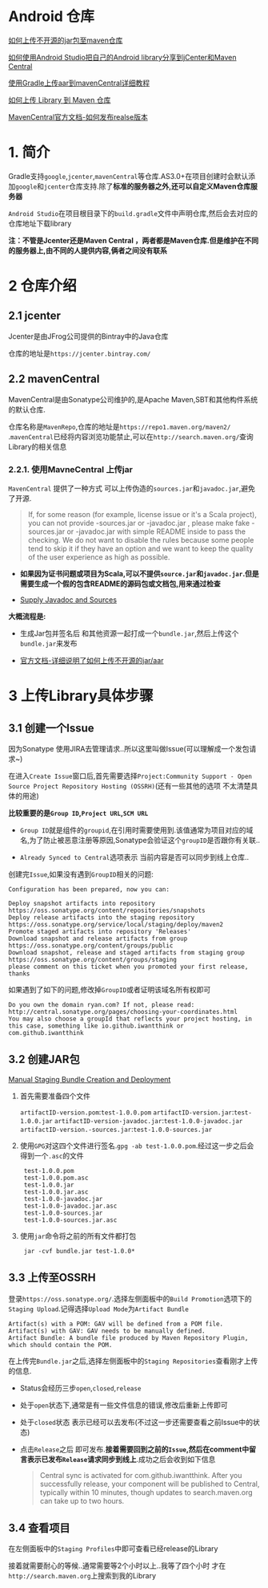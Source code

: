 # Android 仓库

[如何上传不开源的jar包至maven仓库](https://zhuanlan.zhihu.com/p/35373395)

[如何使用Android Studio把自己的Android library分享到jCenter和Maven Central](http://www.jcodecraeer.com/plus/view.php?aid=3097)

[使用Gradle上传aar到mavenCentral详细教程](http://blog.liangruijun.com/2015/06/05/%E4%BD%BF%E7%94%A8Gradle%E4%B8%8A%E4%BC%A0aar%E5%88%B0mavenCentral%E8%AF%A6%E7%BB%86%E6%95%99%E7%A8%8B/)

[如何上传 Library 到 Maven 仓库](http://git.bookislife.com/post/2015/how-to-upload-library-to-maven-central/)

[MavenCentral官方文档-如何发布realse版本](https://central.sonatype.org/pages/releasing-the-deployment.html)

# 1. 简介

Gradle支持`google`,`jcenter`,`mavenCentral`等仓库.AS3.0+在项目创建时会默认添加`google`和`jcenter`仓库支持.除了**标准的服务器之外,还可以自定义Maven仓库服务器**

`Android Studio`在项目根目录下的`build.gradle`文件中声明仓库,然后会去对应的仓库地址下载library

**注：不管是Jcenter还是Maven Central ，两者都是Maven仓库.但是维护在不同的服务器上,由不同的人提供内容,俩者之间没有联系**

# 2 仓库介绍
## 2.1 jcenter

Jcenter是由JFrog公司提供的Bintray中的Java仓库

仓库的地址是`https://jcenter.bintray.com/`

## 2.2 mavenCentral

MavenCentral是由Sonatype公司维护的,是Apache Maven,SBT和其他构件系统的默认仓库.

仓库名称是`MavenRepo`,仓库的地址是`https://repo1.maven.org/maven2/` .`mavenCentral`已经将内容浏览功能禁止,可以在`http://search.maven.org/`查询Library的相关信息


### 2.2.1. 使用MavneCentral 上传jar

`MavenCentral` 提供了一种方式 可以上传伪造的`sources.jar`和`javadoc.jar`,避免了开源.

>If, for some reason (for example, license issue or it's a Scala project), you can not provide -sources.jar or -javadoc.jar , please make fake -sources.jar or -javadoc.jar with simple README inside to pass the checking. We do not want to disable the rules because some people tend to skip it if they have an option and we want to keep the quality of the user experience as high as possible.

- **如果因为证书问题或项目为Scala,可以不提供`source.jar`和`javadoc.jar`.但是需要生成一个假的包含README的源码包或文档包,用来通过检查**

- [Supply Javadoc and Sources](https://central.sonatype.org/pages/requirements.html)


**大概流程是:**

- 生成Jar包并签名后 和其他资源一起打成一个`bundle.jar`,然后上传这个`bundle.jar`来发布

- [官方文档-详细说明了如何上传不开源的jar/aar](https://central.sonatype.org/pages/manual-staging-bundle-creation-and-deployment.html)

# 3 上传Library具体步骤

## 3.1 创建一个Issue

因为Sonatype 使用JIRA去管理请求..所以这里叫做Issue(可以理解成一个发包请求~)

在进入`Create Issue`窗口后,首先需要选择`Project:Community Support - Open Source Project Repository Hosting (OSSRH)`(还有一些其他的选项 不太清楚具体的用途)

**比较重要的是`Group ID`,`Project URL`,`SCM URL`**

- `Group ID`就是组件的`groupid`,在引用时需要使用到.该值通常为项目对应的域名,为了防止被恶意注册等原因,Sonatype会验证这个`groupID`是否跟你有关联..

- `Already Synced to Central`选项表示 当前内容是否可以同步到线上仓库..

创建完`Issue`,如果没有遇到`GroupID`相关的问题:

	Configuration has been prepared, now you can:
	
	Deploy snapshot artifacts into repository https://oss.sonatype.org/content/repositories/snapshots
	Deploy release artifacts into the staging repository https://oss.sonatype.org/service/local/staging/deploy/maven2
	Promote staged artifacts into repository 'Releases'
	Download snapshot and release artifacts from group https://oss.sonatype.org/content/groups/public
	Download snapshot, release and staged artifacts from staging group https://oss.sonatype.org/content/groups/staging
	please comment on this ticket when you promoted your first release, thanks

如果遇到了如下的问题,修改掉`GroupID`或者证明该域名所有权即可

	Do you own the domain ryan.com? If not, please read:
	http://central.sonatype.org/pages/choosing-your-coordinates.html
	You may also choose a groupId that reflects your project hosting, in this case, something like io.github.iwantthink or com.github.iwantthink

## 3.2 创建JAR包

[Manual Staging Bundle Creation and Deployment](https://central.sonatype.org/pages/manual-staging-bundle-creation-and-deployment.html)

1. 首先需要准备四个文件 

	`artifactID-version.pom`:`test-1.0.0.pom`
	`artifactID-version.jar`:`test-1.0.0.jar`
	`artifactID-version-javadoc.jar`:`test-1.0.0-javadoc.jar`
	`artifactID-version.-sources.jar`:`test-1.0.0-sources.jar`

2. 使用`GPG`对这四个文件进行签名.`gpg -ab test-1.0.0.pom`.经过这一步之后会得到一个`.asc`的文件

		test-1.0.0.pom
		test-1.0.0.pom.asc
		test-1.0.0.jar
		test-1.0.0.jar.asc
		test-1.0.0-javadoc.jar
		test-1.0.0-javadoc.jar.asc
		test-1.0.0-sources.jar
		test-1.0.0-sources.jar.asc

3. 使用`jar`命令将之前的所有文件都打包

		jar -cvf bundle.jar test-1.0.0*

## 3.3 上传至OSSRH

登录`https://oss.sonatype.org/`.选择左侧面板中的`Build Promotion`选项下的`Staging Upload`.记得选择`Upload Mode`为`Artifact Bundle`
	
	Artifact(s) with a POM: GAV will be defined from a POM file.
	Artifact(s) with GAV: GAV needs to be manually defined.
	Artifact Bundle: A bundle file produced by Maven Repository Plugin, which should contain the POM.

在上传完`Bundle.jar`之后,选择左侧面板中的`Staging Repositories`查看刚才上传的信息.

- Status会经历三步`open`,`closed`,`release`

- 处于`open`状态下,通常是有一些文件信息的错误,修改后重新上传即可

- 处于`closed`状态 表示已经可以去发布(不过这一步还需要查看之前Issue中的状态)

- 点击`Release`之后 即可发布.**接着需要回到之前的`Issue`,然后在comment中留言表示已发布`Release`请求同步到线上**.成功之后会收到如下信息

	>Central sync is activated for com.github.iwantthink. After you successfully release, your component will be published to Central, typically within 10 minutes, though updates to search.maven.org can take up to two hours.

## 3.4 查看项目

在左侧面板中的`Staging Profiles`中即可查看已经release的Library

接着就需要耐心的等候..通常需要等2个小时以上..我等了四个小时 才在`http://search.maven.org`上搜索到我的Library

